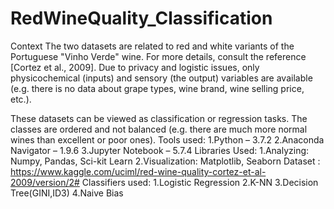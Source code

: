 # RedWineQuality_Classification
Context
The two datasets are related to red and white variants of the Portuguese "Vinho Verde" wine. For more details, consult the reference [Cortez et al., 2009]. Due to privacy and logistic issues, only physicochemical (inputs) and sensory (the output) variables are available (e.g. there is no data about grape types, wine brand, wine selling price, etc.).

These datasets can be viewed as classification or regression tasks. The classes are ordered and not balanced (e.g. there are much more normal wines than excellent or poor ones).
Tools used:
1.Python – 3.7.2
2.Anaconda Navigator – 1.9.6
3.Jupyter Notebook – 5.7.4
Libraries Used:
1.Analyzing: Numpy, Pandas, Sci-kit Learn
2.Visualization: Matplotlib, Seaborn
Dataset : https://www.kaggle.com/uciml/red-wine-quality-cortez-et-al-2009/version/2#
Classifiers used:
1.Logistic Regression
2.K-NN
3.Decision Tree(GINI,ID3)
4.Naive Bias
